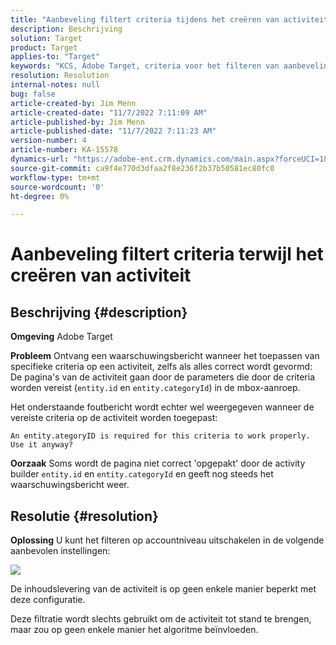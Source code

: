 ```yaml
---
title: "Aanbeveling filtert criteria tijdens het creëren van activiteit"
description: Beschrijving
solution: Target
product: Target
applies-to: "Target"
keywords: "KCS, Adobe Target, criteria voor het filteren van aanbevelingen, creeer activiteit, activiteit URL, entiteit, categorieID, entiteit.id, entiteit.categoryId"
resolution: Resolution
internal-notes: null
bug: false
article-created-by: Jim Menn
article-created-date: "11/7/2022 7:11:09 AM"
article-published-by: Jim Menn
article-published-date: "11/7/2022 7:11:23 AM"
version-number: 4
article-number: KA-15578
dynamics-url: "https://adobe-ent.crm.dynamics.com/main.aspx?forceUCI=1&pagetype=entityrecord&etn=knowledgearticle&id=f069e259-6b5e-ed11-9561-6045bd0065f9"
source-git-commit: ca9f4e770d3dfaa2f8e236f2b37b50581ec80fc0
workflow-type: tm+mt
source-wordcount: '0'
ht-degree: 0%

---
```


# Aanbeveling filtert criteria terwijl het creëren van activiteit

## Beschrijving {#description}


<b>Omgeving</b>
Adobe Target

<b>Probleem</b>
Ontvang een waarschuwingsbericht wanneer het toepassen van specifieke criteria op een activiteit, zelfs als alles correct wordt gevormd: De pagina&#39;s van de activiteit gaan door de parameters die door de criteria worden vereist (`entity.id` en `entity.categoryId`) in de mbox-aanroep.

Het onderstaande foutbericht wordt echter wel weergegeven wanneer de vereiste criteria op de activiteit worden toegepast:


```
An entity.ategoryID is required for this criteria to work properly. Use it anyway?
```


<b>Oorzaak</b>
Soms wordt de pagina niet correct &#39;opgepakt&#39; door de activity builder `entity.id` en `entity.categoryId` en geeft nog steeds het waarschuwingsbericht weer.




## Resolutie {#resolution}


<b>Oplossing</b>
U kunt het filteren op accountniveau uitschakelen in de volgende aanbevolen instellingen:

![](http://omniture.custhelp.com/ci/inlineImage/get/3041012/5090ecb0bec7673ef3ad943bd35f9095)

De inhoudslevering van de activiteit is op geen enkele manier beperkt met deze configuratie.

Deze filtratie wordt slechts gebruikt om de activiteit tot stand te brengen, maar zou op geen enkele manier het algoritme beïnvloeden.
